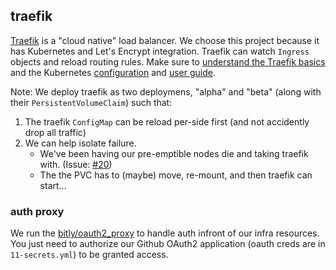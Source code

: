 ## traefik

[Traefik](https://docs.traefik.io/) is a "cloud native" load balancer. We choose this project because it has Kubernetes and Let's Encrypt integration. Traefik can watch `Ingress` objects and reload routing rules. Make sure to [understand the Traefik basics](https://docs.traefik.io/basics/) and the Kubernetes [configuration](https://docs.traefik.io/configuration/backends/kubernetes/) and [user guide](https://docs.traefik.io/user-guide/kubernetes/).

Note: We deploy traefik as two deploymens, "alpha" and "beta" (along with their `PersistentVolumeClaim`) such that:

1. The traefik `ConfigMap` can be reload per-side first (and not accidently drop all traffic)
1. We can help isolate failure.
   - We've been having our pre-emptible nodes die and taking traefik with. (Issue: [#20](https://github.com/moov-io/infra/issues/20))
   - The the PVC has to (maybe) move, re-mount, and then traefik can start...

### auth proxy

We run the [bitly/oauth2_proxy](https://github.com/bitly/oauth2_proxy) to handle auth infront of our infra resources. You just need to authorize our Github OAuth2 application (oauth creds are in `11-secrets.yml`) to be granted access.
